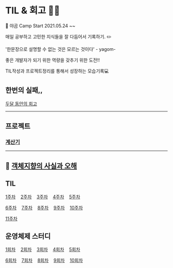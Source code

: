 # TIL & 회고 👨‍💻

🐻 야곰 Camp Start 2021.05.24 ~~

매일 공부하고 고민한 지식들을 잘 다듬어서 기록하기. ✏️

'한문장으로 설명할 수 없는 것은 모르는 것이다' - yagom-

좋은 개발자가 되기 위한 역량을 갖추기 위한 도전!!

TIL작성과 프로젝트정리를 통해서 성장하는 모습기록💻

## 한번의 실패,,

[두달 동안의 회고](https://github.com/jaemuYeo/iOS_Study/tree/main/TIL/%EC%83%88%EB%A1%9C%EC%9A%B4%20%EC%8B%9C%EC%9E%91)

---

## 프로젝트

### [계산기](https://github.com/jaemuYeo/ios-calculator-app)

---

## 📖 [객체지향의 사실과 오해](https://github.com/jaemuYeo/iOS_Study/tree/main/TIL/%EA%B0%9D%EC%B2%B4%EC%A7%80%ED%96%A5%EC%9D%98_%EC%82%AC%EC%8B%A4%EA%B3%BC_%EC%98%A4%ED%95%B4)

## TIL

[1주차](https://github.com/jaemuYeo/iOS_Study/tree/main/TIL/1_week) &nbsp;&nbsp;&nbsp;[2주차](https://github.com/jaemuYeo/iOS_Study/tree/main/TIL/2_week)&nbsp;&nbsp;&nbsp;
[3주차](https://github.com/jaemuYeo/iOS_Study/tree/main/TIL/3_week)&nbsp;&nbsp;&nbsp;
[4주차](https://github.com/jaemuYeo/iOS_Study/tree/main/TIL/4_week)&nbsp;&nbsp;&nbsp;
[5주차](https://github.com/jaemuYeo/iOS_Study/tree/main/TIL/5_week)

[6주차](https://github.com/jaemuYeo/iOS_Study/tree/main/TIL/6_week)&nbsp;&nbsp;&nbsp;
[7주차](https://github.com/jaemuYeo/iOS_Study/tree/main/TIL/7_week)&nbsp;&nbsp;&nbsp;
[8주차](https://github.com/jaemuYeo/iOS_Study/tree/main/TIL/8_week)&nbsp;&nbsp;&nbsp;
[9주차](https://github.com/jaemuYeo/iOS_Study/tree/main/TIL/9_week)&nbsp;&nbsp;&nbsp;
[10주차](https://github.com/jaemuYeo/iOS_Study/tree/main/TIL/10_week)&nbsp;&nbsp;&nbsp;

[11주차]()

## 운영체제 스터디

[1회차](https://github.com/jaemuYeo/iOS_Study/blob/main/TIL/2_week/2021-06-05.md)&nbsp;&nbsp;&nbsp;
[2회차](https://github.com/jaemuYeo/iOS_Study/blob/main/TIL/3_week/2021-06-12.md)&nbsp;&nbsp;&nbsp;
[3회차](https://github.com/jaemuYeo/iOS_Study/blob/main/TIL/4_week/2021-06-19.md)&nbsp;&nbsp;&nbsp;
[4회차](https://github.com/jaemuYeo/iOS_Study/blob/main/TIL/5_week/2021-06-26.md)&nbsp;&nbsp;&nbsp;
[5회차](https://github.com/jaemuYeo/iOS_Study/blob/main/TIL/6_week/2021-07-03.md)&nbsp;&nbsp;&nbsp;

[6회차](https://github.com/jaemuYeo/iOS_Study/blob/main/TIL/7_week/2021-07-10.md)&nbsp;&nbsp;&nbsp;
[7회차](https://github.com/jaemuYeo/iOS_Study/blob/main/TIL/8_week/2021-07-17.md)&nbsp;&nbsp;&nbsp;
[8회차](https://github.com/jaemuYeo/iOS_Study/blob/main/TIL/9_week/2021-07-31.md)&nbsp;&nbsp;&nbsp;
[9회차](https://github.com/jaemuYeo/iOS_Study/blob/main/TIL/10_week/2021-08-07.md)&nbsp;&nbsp;&nbsp;
[10회차]()
